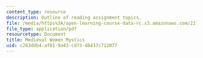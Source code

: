 ```yaml
---
content_type: resource
description: Outline of reading assignment topics.
file: /media/https%3A/open-learning-course-data-rc.s3.amazonaws.com/21l-460-medieval-literature-medieval-women-writers-spring-2004/c263ddb4af019a43cd7348437c712077_hand_out6_mediev.pdf
file_type: application/pdf
resourcetype: Document
title: Medieval Women Mystics
uid: c263ddb4-af01-9a43-cd73-48437c712077
---
```

